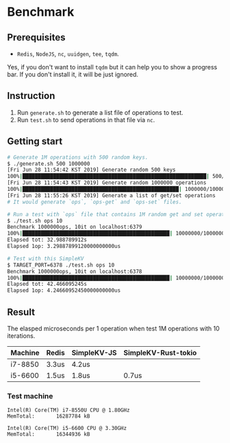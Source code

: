 # Benchmark

## Prerequisites

- `Redis`, `NodeJS`, `nc`, `uuidgen`, `tee`, `tqdm`.

Yes, if you don't want to install `tqdm` but it can help you to show a progress bar. If you don't install it, it will be just ignored.

## Instruction

1. Run `generate.sh` to generate a list file of operations to test.
2. Run `test.sh` to send operations in that file via `nc`.

## Getting start

```bash
# Generate 1M operations with 500 random keys.
$ ./generate.sh 500 1000000
[Fri Jun 28 11:54:42 KST 2019] Generate random 500 keys
100%|████████████████████████████████████████████████████████████| 500/500 [00:00<00:00, 1909.33it/s]
[Fri Jun 28 11:54:43 KST 2019] Generate random 1000000 operations
100%|███████████████████████████████████████████████████| 1000000/1000000 [00:43<00:00, 22850.61it/s]
[Fri Jun 28 11:55:26 KST 2019] Generate a list of get/set operations
# It would generate `ops`, `ops-get` and `ops-set` files.

# Run a test with `ops` file that contains 1M random get and set operations with 10 iterations.
$ ./test.sh ops 10
Benchmark 1000000ops, 10it on localhost:6379
100%|████████████████████████████████████████████████| 10000000/10000000 [00:32<00:00, 303679.64it/s]
Elapsed tot: 32.988789912s
Elapsed 1op: 3.29887899120000000000us

# Test with this SimpleKV
$ TARGET_PORT=6378 ./test.sh ops 10
Benchmark 1000000ops, 10it on localhost:6378
100%|████████████████████████████████████████████████| 10000000/10000000 [00:42<00:00, 235822.39it/s]
Elapsed tot: 42.466095245s
Elapsed 1op: 4.24660952450000000000us
```

## Result

The elasped microseconds per 1 operation when test 1M operations with 10 iterations.

| Machine | Redis | SimpleKV-JS | SimpleKV-Rust-tokio |
| ------- | ----- | ----------- | ------------------- |
| i7-8850 | 3.3us | 4.2us       |                     |
| i5-6600 | 1.5us | 1.8us       | 0.7us               |

### Test machine

```text
Intel(R) Core(TM) i7-8550U CPU @ 1.80GHz
MemTotal:       16287784 kB
```

```text
Intel(R) Core(TM) i5-6600 CPU @ 3.30GHz
MemTotal:       16344936 kB
```

